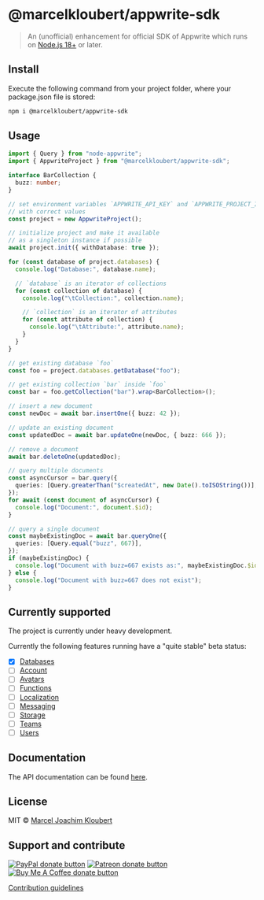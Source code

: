 # @marcelkloubert/appwrite-sdk

> An (unofficial) enhancement for official SDK of Appwrite which runs on [Node.js 18+](https://nodejs.org/en/blog/release/v18.0.0/) or later.

## Install

Execute the following command from your project folder, where your package.json file is stored:

```bash
npm i @marcelkloubert/appwrite-sdk
```

## Usage

```typescript
import { Query } from "node-appwrite";
import { AppwriteProject } from "@marcelkloubert/appwrite-sdk";

interface BarCollection {
  buzz: number;
}

// set environment variables `APPWRITE_API_KEY` and `APPWRITE_PROJECT_ID`
// with correct values
const project = new AppwriteProject();

// initialize project and make it available
// as a singleton instance if possible
await project.init({ withDatabase: true });

for (const database of project.databases) {
  console.log("Database:", database.name);

  // `database` is an iterator of collections
  for (const collection of database) {
    console.log("\tCollection:", collection.name);

    // `collection` is an iterator of attributes
    for (const attribute of collection) {
      console.log("\tAttribute:", attribute.name);
    }
  }
}

// get existing database `foo`
const foo = project.databases.getDatabase("foo");

// get existing collection `bar` inside `foo`
const bar = foo.getCollection("bar").wrap<BarCollection>();

// insert a new document
const newDoc = await bar.insertOne({ buzz: 42 });

// update an existing document
const updatedDoc = await bar.updateOne(newDoc, { buzz: 666 });

// remove a document
await bar.deleteOne(updatedDoc);

// query multiple documents
const asyncCursor = bar.query({
  queries: [Query.greaterThan("$createdAt", new Date().toISOString())],
});
for await (const document of asyncCursor) {
  console.log("Document:", document.$id);
}

// query a single document
const maybeExistingDoc = await bar.queryOne({
  queries: [Query.equal("buzz", 667)],
});
if (maybeExistingDoc) {
  console.log("Document with buzz=667 exists as:", maybeExistingDoc.$id);
} else {
  console.log("Document with buzz=667 does not exist");
}
```

## Currently supported

The project is currently under heavy development.

Currently the following features running have a "quite stable" beta status:

- [x] [Databases](https://appwrite.io/docs/references/cloud/client-web/databases)
- [ ] [Account](https://appwrite.io/docs/references/cloud/client-web/account)
- [ ] [Avatars](https://appwrite.io/docs/references/cloud/client-web/avatars)
- [ ] [Functions](https://appwrite.io/docs/references/cloud/client-web/functions)
- [ ] [Localization](https://appwrite.io/docs/references/cloud/client-web/locale)
- [ ] [Messaging](https://appwrite.io/docs/references/cloud/client-web/messaging)
- [ ] [Storage](https://appwrite.io/docs/references/cloud/client-web/storage)
- [ ] [Teams](https://appwrite.io/docs/references/cloud/client-web/teams)
- [ ] [Users](https://appwrite.io/docs/references/cloud/client-web/users)

## Documentation

The API documentation can be found [here](https://mkloubert.github.io/appwrite-sdk-js/).

## License

MIT © [Marcel Joachim Kloubert](https://github.com/mkloubert)

## Support and contribute

<span class="badge-paypal"><a href="https://paypal.me/MarcelKloubert" title="Donate to this project using PayPal"><img src="https://img.shields.io/badge/paypal-donate-yellow.svg" alt="PayPal donate button" /></a></span>
<span class="badge-patreon"><a href="https://patreon.com/mkloubert" title="Donate to this project using Patreon"><img src="https://img.shields.io/badge/patreon-donate-yellow.svg" alt="Patreon donate button" /></a></span>
<span class="badge-buymeacoffee"><a href="https://buymeacoffee.com/mkloubert" title="Donate to this project using Buy Me A Coffee"><img src="https://img.shields.io/badge/buy%20me%20a%20coffee-donate-yellow.svg" alt="Buy Me A Coffee donate button" /></a></span>

[Contribution guidelines](./CONTRIBUTE.md)
